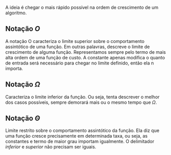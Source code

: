 A ideia é chegar o mais rápido possível na ordem de crescimento de um algoritmo. 

## Notação $O$
A notação O caracteriza o limite superior sobre o comportamento assintótico de uma função. Em outras palavras, descreve o limite de crescimento de alguma função. Representamos sempre pelo termo de mais alta ordem de uma função de custo. A constante apenas modifica o quanto de entrada será necessário para chegar no limite definido, então ela n importa.

## Notação $\Omega$
Caracteriza o limite inferior da função. Ou seja, tenta descrever o melhor dos casos possíveis, sempre demorará mais ou o mesmo tempo que $\Omega$.

## Notação $\Theta$
Limite restrito sobre o comportamento assintótico da função. Ela diz que uma função cresce precisamente em determinada taxa, ou seja, as constantes e termo de maior grau importam igualmente. O delimitador *inferior* e *superior* não precisam ser iguais.

